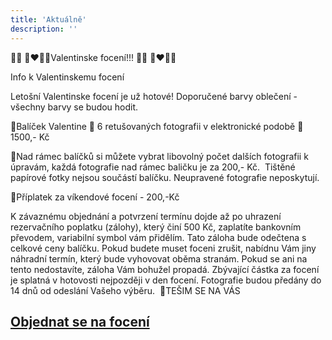 ```yaml
---
title: 'Aktuálně'
description: ''
---
```


🎈🥰 👩‍❤️‍💋‍👩Valentinske focení!!! 🎈🥰 👩‍❤️‍💋‍👩

Info k Valentinskemu focení

Letošní Valentinske focení je už hotové! Doporučené barvy oblečení - všechny barvy se budou hodit.

🎈Balíček Valentine 🎈 6 retušovaných fotografii v elektronické podobě 🎈1500,- Kč

🎈Nad rámec balíčků si můžete vybrat libovolný počet dalších fotografii k úpravám, každá fotografie nad rámec baličku je za 200,- Kč.  Tištěné papírové fotky nejsou součástí balíčku. Neupravené fotografie neposkytují.

🎈Příplatek za víkendové focení - 200,-Kč

K závaznému objednání a potvrzení termínu dojde až po uhrazení rezervačního poplatku (zálohy), který činí 500 Kč, zaplatíte bankovním převodem, variabilní symbol vám přidělím. Tato záloha bude odečtena s celkové ceny balíčku. Pokud budete muset foceni zrušit, nabídnu Vám jiny náhradní termín, který bude vyhovovat oběma stranám. Pokud se ani na tento nedostavíte, záloha Vám bohužel propadá. Zbývající částka za focení je splatná v hotovosti nejpozději v den focení. Fotografie budou předány do 14 dnů od odeslání Vašeho výběru. 
🎈TEŠIM SE NA VÁS

## [**Objednat se na focení**](/contact) 
